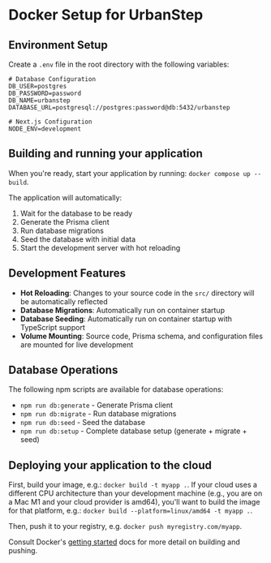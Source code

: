 # Docker Setup for UrbanStep

## Environment Setup

Create a `.env` file in the root directory with the following variables:

```env
# Database Configuration
DB_USER=postgres
DB_PASSWORD=password
DB_NAME=urbanstep
DATABASE_URL=postgresql://postgres:password@db:5432/urbanstep

# Next.js Configuration
NODE_ENV=development
```

## Building and running your application

When you're ready, start your application by running:
`docker compose up --build`.

The application will automatically:

1. Wait for the database to be ready
2. Generate the Prisma client
3. Run database migrations
4. Seed the database with initial data
5. Start the development server with hot reloading

## Development Features

- **Hot Reloading**: Changes to your source code in the `src/` directory will be automatically reflected
- **Database Migrations**: Automatically run on container startup
- **Database Seeding**: Automatically run on container startup with TypeScript support
- **Volume Mounting**: Source code, Prisma schema, and configuration files are mounted for live development

## Database Operations

The following npm scripts are available for database operations:

- `npm run db:generate` - Generate Prisma client
- `npm run db:migrate` - Run database migrations
- `npm run db:seed` - Seed the database
- `npm run db:setup` - Complete database setup (generate + migrate + seed)

## Deploying your application to the cloud

First, build your image, e.g.: `docker build -t myapp .`.
If your cloud uses a different CPU architecture than your development
machine (e.g., you are on a Mac M1 and your cloud provider is amd64),
you'll want to build the image for that platform, e.g.:
`docker build --platform=linux/amd64 -t myapp .`.

Then, push it to your registry, e.g. `docker push myregistry.com/myapp`.

Consult Docker's [getting started](https://docs.docker.com/go/get-started-sharing/)
docs for more detail on building and pushing.
